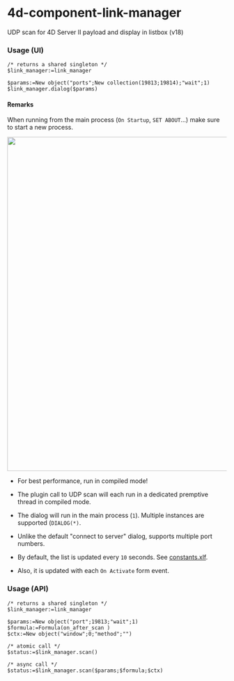 # 4d-component-link-manager
UDP scan for 4D Server II payload and display in listbox (v18)

### Usage (UI)

```4d
/* returns a shared singleton */
$link_manager:=link_manager 

$params:=New object("ports";New collection(19813;19814);"wait";1)
$link_manager.dialog($params)
```

#### Remarks

When running from the main process (``On Startup``, ``SET ABOUT``...) make sure to start a new process.

<img width="767" alt="" src="https://user-images.githubusercontent.com/1725068/82210630-620efb00-994a-11ea-9706-2413cca826a2.png">

* For best performance, run in compiled mode!

* The plugin call to UDP scan will each run in a dedicated premptive thread in compiled mode.

* The dialog will run in the main process (``1``). Multiple instances are supported (``DIALOG(*)``.

* Unlike the default "connect to server" dialog, supports multiple port numbers.

* By default, the list is updated every ``10`` seconds. See [constants.xlf](https://github.com/miyako/4d-component-link-manager/blob/master/link_manager/Resources/constants.xlf).

* Also, it is updated with each ``On Activate`` form event.

### Usage (API)

```4d
/* returns a shared singleton */
$link_manager:=link_manager 

$params:=New object("port";19813;"wait";1)
$formula:=Formula(on_after_scan )
$ctx:=New object("window";0;"method";"")

/* atomic call */
$status:=$link_manager.scan()

/* async call */
$status:=$link_manager.scan($params;$formula;$ctx)
```
